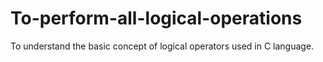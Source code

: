 # To-perform-all-logical-operations
To understand the basic concept of logical operators used in C language.
